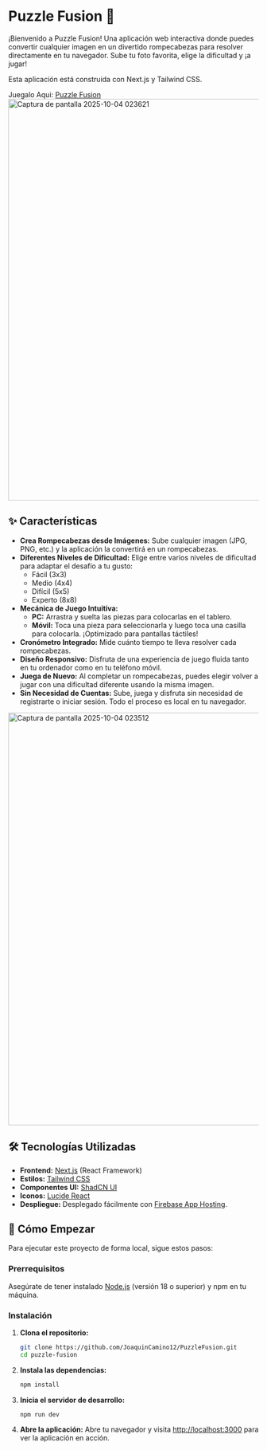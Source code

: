 # Puzzle Fusion 🧩

¡Bienvenido a Puzzle Fusion! Una aplicación web interactiva donde puedes convertir cualquier imagen en un divertido rompecabezas para resolver directamente en tu navegador. Sube tu foto favorita, elige la dificultad y ¡a jugar!

Esta aplicación está construida con Next.js y Tailwind CSS.

Juegalo Aqui: [Puzzle Fusion](https://studio--studio-4655653684-934ae.us-central1.hosted.app/)
<img width="1915" height="806" alt="Captura de pantalla 2025-10-04 023621" src="https://github.com/user-attachments/assets/ed954d5a-b9d2-4606-b7ec-57f2c8c5af10" />


## ✨ Características

- **Crea Rompecabezas desde Imágenes:** Sube cualquier imagen (JPG, PNG, etc.) y la aplicación la convertirá en un rompecabezas.
- **Diferentes Niveles de Dificultad:** Elige entre varios niveles de dificultad para adaptar el desafío a tu gusto:
  - Fácil (3x3)
  - Medio (4x4)
  - Difícil (5x5)
  - Experto (8x8)
- **Mecánica de Juego Intuitiva:**
  - **PC:** Arrastra y suelta las piezas para colocarlas en el tablero.
  - **Móvil:** Toca una pieza para seleccionarla y luego toca una casilla para colocarla. ¡Optimizado para pantallas táctiles!
- **Cronómetro Integrado:** Mide cuánto tiempo te lleva resolver cada rompecabezas.
- **Diseño Responsivo:** Disfruta de una experiencia de juego fluida tanto en tu ordenador como en tu teléfono móvil.
- **Juega de Nuevo:** Al completar un rompecabezas, puedes elegir volver a jugar con una dificultad diferente usando la misma imagen.
- **Sin Necesidad de Cuentas:** Sube, juega y disfruta sin necesidad de registrarte o iniciar sesión. Todo el proceso es local en tu navegador.
<img width="1878" height="828" alt="Captura de pantalla 2025-10-04 023512" src="https://github.com/user-attachments/assets/45ba0cef-f0d5-4144-89e3-037308ea174a" />

## 🛠️ Tecnologías Utilizadas

- **Frontend:** [Next.js](https://nextjs.org/) (React Framework)
- **Estilos:** [Tailwind CSS](https://tailwindcss.com/)
- **Componentes UI:** [ShadCN UI](https://ui.shadcn.com/)
- **Iconos:** [Lucide React](https://lucide.dev/)
- **Despliegue:** Desplegado fácilmente con [Firebase App Hosting](https://firebase.google.com/docs/hosting).

## 🚀 Cómo Empezar

Para ejecutar este proyecto de forma local, sigue estos pasos:

### Prerrequisitos

Asegúrate de tener instalado [Node.js](https://nodejs.org/) (versión 18 o superior) y npm en tu máquina.

### Instalación

1.  **Clona el repositorio:**
    ```bash
    git clone https://github.com/JoaquinCamino12/PuzzleFusion.git
    cd puzzle-fusion
    ```

2.  **Instala las dependencias:**
    ```bash
    npm install
    ```

3.  **Inicia el servidor de desarrollo:**
    ```bash
    npm run dev
    ```

4.  **Abre la aplicación:**
    Abre tu navegador y visita [http://localhost:3000](http://localhost:3000) para ver la aplicación en acción.


